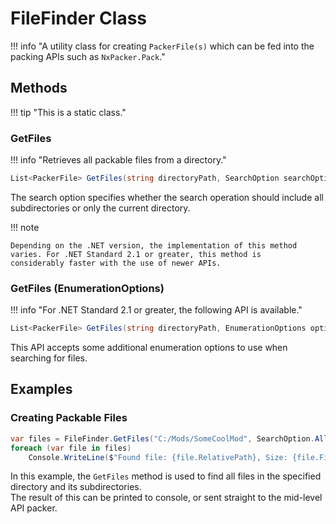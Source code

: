 ﻿# FileFinder Class

!!! info "A utility class for creating `PackerFile(s)` which can be fed into the packing APIs such as `NxPacker.Pack`."

## Methods

!!! tip "This is a static class."

### GetFiles

!!! info "Retrieves all packable files from a directory."

```csharp
List<PackerFile> GetFiles(string directoryPath, SearchOption searchOption)
```

The search option specifies whether the search operation should include all subdirectories or only the current directory.

!!! note
    
    Depending on the .NET version, the implementation of this method varies. For .NET Standard 2.1 or greater, this method is
    considerably faster with the use of newer APIs.

### GetFiles (EnumerationOptions)

!!! info "For .NET Standard 2.1 or greater, the following API is available."

```csharp
List<PackerFile> GetFiles(string directoryPath, EnumerationOptions options)
```

This API accepts some additional enumeration options to use when searching for files.

## Examples

### Creating Packable Files

```csharp
var files = FileFinder.GetFiles("C:/Mods/SomeCoolMod", SearchOption.AllDirectories);
foreach (var file in files)
    Console.WriteLine($"Found file: {file.RelativePath}, Size: {file.FileSize}");
```

In this example, the `GetFiles` method is used to find all files in the specified directory and its subdirectories.  
The result of this can be printed to console, or sent straight to the mid-level API packer.  
